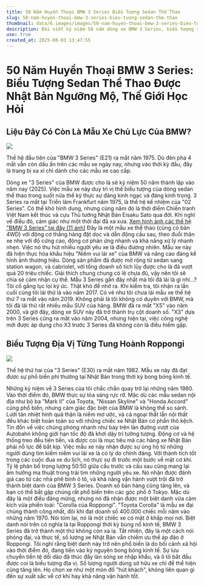 ```yaml
---
title: 50 Năm Huyền Thoại BMW 3 Series Biểu Tượng Sedan Thể Thao
slug: 50-nam-huyen-thoai-bmw-3-series-bieu-tuong-sedan-the-thao
thumbnail: data/6.images/images/50-nam-huyen-thoai-bmw-3-series-bieu-tuong-sedan-the-thao.webp
description: Bài viết kỷ niệm 50 năm dòng xe BMW 3 Series, biểu tượng sedan thể thao được ngưỡng mộ tại Nhật Bản và toàn cầu. Khám phá lịch sử, sự phát triển và vị thế hiện tại của nó.
use: true
created_at: 2025-08-03 13:47:55
---
```


# 50 Năm Huyền Thoại BMW 3 Series: Biểu Tượng Sedan Thể Thao Được Nhật Bản Ngưỡng Mộ, Thế Giới Học Hỏi

## Liệu Đây Có Còn Là Mẫu Xe Chủ Lực Của BMW?

![](/images/20250802-00010000-webcg-000-1-view.webp)

Thế hệ đầu tiên của "BMW 3 Series" (E21) ra mắt năm 1975. Dù đèn pha 4 mắt vẫn còn dấu ấn trên các mẫu xe ngày nay, nhưng vào thời kỳ đầu, đây là trang bị xa xỉ chỉ dành cho các mẫu xe cao cấp.

Dòng xe "3 Series" của BMW được cho là sẽ kỷ niệm 50 năm thành lập vào năm nay (2025). Việc mẫu xe này duy trì vị thế biểu tượng của dòng sedan thể thao trong suốt nửa thế kỷ thực sự đáng kinh ngạc và đáng kính trọng. 3 Series ra mắt tại Triển lãm Frankfurt năm 1975, là thế hệ kế nhiệm của "02 Series". Có thể khó hình dung, nhưng cùng năm đó là thời điểm Chiến tranh Việt Nam kết thúc và cựu Thủ tướng Nhật Bản Eisaku Sato qua đời. Khi nghĩ về điều đó, cảm giác như một thời đại đã xa xưa.
[Xem hình ảnh các thế hệ "BMW 3 Series" tại đây (11 ảnh)](https://www.webcg.net/articles/gallery/52405)
Đây là một mẫu xe thể thao (cũng có bản 4WD) với động cơ thẳng hàng đặt dọc và dẫn động cầu sau, theo đuổi thân xe nhẹ với độ cứng cao, động cơ phản ứng nhanh và khả năng xử lý nhanh nhẹn. Việc nó thu hút nhiều người yêu xe là điều đương nhiên. Mẫu xe này đã hiện thực hóa khẩu hiệu "Niềm vui lái xe" của BMW và nâng cao đáng kể hình ảnh thương hiệu. Dòng sản phẩm đã được mở rộng từ sedan sang station wagon, và cabriolet, với tổng doanh số tích lũy được cho là đã vượt quá 20 triệu chiếc.
Giải thích chung chung có lẽ chưa đủ, vậy nên tôi sẽ chia sẻ cảm nhận cụ thể. Mẫu 3 Series gần đây nhất mà tôi đã lái là gì nhỉ...? Tôi cố gắng lục lọi ký ức. Thật khó để nhớ ra. Khi kiểm tra, tôi nhận ra lần cuối cùng tôi lái thử là vào năm 2017. Có vẻ như tôi chưa lái mẫu xe thế hệ thứ 7 ra mắt vào năm 2019. Không phải là tôi không có duyên với BMW, mà tôi đã lái thử rất nhiều mẫu SUV của hãng. BMW đã ra mắt "X5" vào năm 2000, và giờ đây, dòng xe SUV này đã trở thành trụ cột doanh số. "X3" dựa trên 3 Series cũng ra mắt vào năm 2004, nhưng hiện tại, việc công nghệ mới được áp dụng cho X3 trước 3 Series đã không còn là điều hiếm gặp.

## Biểu Tượng Địa Vị Từng Tung Hoành Roppongi

![](/images/20250802-00010000-webcg-001-1-view.webp)

Thế hệ thứ hai của "3 Series" (E30) ra mắt năm 1982. Mẫu xe này đã đạt được sự phổ biến phi thường tại Nhật Bản trong thời kỳ bong bóng kinh tế.

Những kỷ niệm về 3 Series của tôi chắc chắn quay trở lại những năm 1980. Vào thời điểm đó, BMW thực sự tỏa sáng rực rỡ. Mặc dù các mẫu sedan nội địa như bộ ba "Mark II" của Toyota, "Nissan Skyline" và "Honda Accord" cũng phổ biến, nhưng cảm giác đặc biệt của BMW là không thể so sánh. Lưới tản nhiệt hình quả thận là niềm mơ ước, và cả ngoại thất lẫn nội thất đều khác biệt hoàn toàn so với những chiếc xe Nhật Bản có phần thô kệch. Tin đồn về việc chúng phóng nhanh như bay trên làn đường vượt của Autobahn không giới hạn tốc độ đã khơi dậy trí tưởng tượng. Động cơ và hệ thống treo đều tiên tiến, và được coi là mục tiêu mà các hãng xe Nhật Bản phải nỗ lực để bắt kịp.
Việc mẫu xe này nhận được sự ủng hộ từ những người dùng tìm kiếm niềm vui lái xe là có lý do chính đáng. Với thành tích tốt trong các cuộc đua xe du lịch, nó thực sự đi trước một bước về mặt cơ khí. Tỷ lệ phân bổ trọng lượng 50:50 giữa cầu trước và cầu sau cũng mang lại âm hưởng ma thuật trong trái tim những người yêu xe. Nó nhận được đánh giá cao từ các nhà phê bình ô tô, và khả năng vận hành vượt trội đã trở thành biệt danh của BMW 3 Series.
Doanh số bán hàng cũng tăng lên, và bạn có thể bắt gặp chúng rất phổ biến trên các góc phố ở Tokyo. Mặc dù đây là một điều đáng mừng, nhưng nó đã nhận được một biệt danh vừa cảm kích vừa phiền toái: "Corolla của Roppongi". "Toyota Corolla" là mẫu xe đại chúng thành công nhất, đôi khi đạt doanh số 400.000 chiếc mỗi năm vào những năm 1970. Nói tóm lại, nó là một chiếc xe có mặt ở khắp mọi nơi. Biệt danh nói trên có nghĩa là tại Roppongi thời kỳ bùng nổ kinh tế, BMW 3 Series đã trở thành một thứ không còn xa lạ.
Tất nhiên, đây là một cách nói phóng đại, và thực tế, số lượng xe Nhật Bản vẫn chiếm ưu thế áp đảo ở Roppongi. Tôi nghĩ rằng biệt danh này trở nên phổ biến là do bối cảnh xã hội vào thời điểm đó, đang tiến vào kỷ nguyên bong bóng kinh tế. Sự lưu chuyển tiền tệ dồi dào đã thúc đẩy làn sóng xe nhập khẩu, và ô tô bắt đầu được coi là biểu tượng địa vị. Số lượng người dùng sở hữu xe chỉ để thể hiện cũng tăng lên. Họ chọn xe như một món đồ "hút khách", không liên quan gì đến sự xuất sắc về cơ khí hay khả năng vận hành tốt.